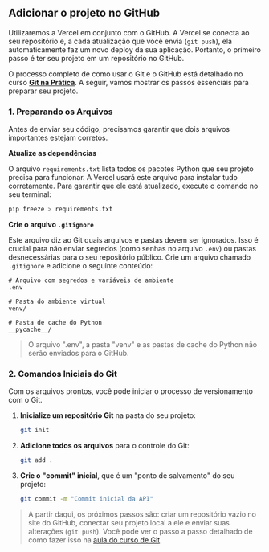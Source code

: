 ## Adicionar o projeto no GitHub

Utilizaremos a Vercel em conjunto com o GitHub. A Vercel se conecta ao seu repositório e, a cada atualização que você envia (`git push`), ela automaticamente faz um novo deploy da sua aplicação. Portanto, o primeiro passo é ter seu projeto em um repositório no GitHub.

O processo completo de como usar o Git e o GitHub está detalhado no curso [**Git na Prática**](https://neps.academy/br/course/git-na-pratica). A seguir, vamos mostrar os passos essenciais para preparar seu projeto.

### 1\. Preparando os Arquivos

Antes de enviar seu código, precisamos garantir que dois arquivos importantes estejam corretos.

**Atualize as dependências**

O arquivo `requirements.txt` lista todos os pacotes Python que seu projeto precisa para funcionar. A Vercel usará este arquivo para instalar tudo corretamente. Para garantir que ele está atualizado, execute o comando no seu terminal:

```sh
pip freeze > requirements.txt
```

**Crie o arquivo `.gitignore`**

Este arquivo diz ao Git quais arquivos e pastas devem ser ignorados. Isso é crucial para não enviar segredos (como senhas no arquivo `.env`) ou pastas desnecessárias para o seu repositório público. Crie um arquivo chamado `.gitignore` e adicione o seguinte conteúdo:

```git
# Arquivo com segredos e variáveis de ambiente
.env

# Pasta do ambiente virtual
venv/

# Pasta de cache do Python
__pycache__/
```

> O arquivo ".env", a pasta "venv" e as pastas de cache do Python não serão enviados para o GitHub.

### 2\. Comandos Iniciais do Git

Com os arquivos prontos, você pode iniciar o processo de versionamento com o Git.

1.  **Inicialize um repositório Git** na pasta do seu projeto:

    ```sh
    git init
    ```

2.  **Adicione todos os arquivos** para o controle do Git:

    ```sh
    git add .
    ```

3.  **Crie o "commit" inicial**, que é um "ponto de salvamento" do seu projeto:

    ```sh
    git commit -m "Commit inicial da API"
    ```

> A partir daqui, os próximos passos são: criar um repositório vazio no site do GitHub, conectar seu projeto local a ele e enviar suas alterações (`git push`). Você pode ver o passo a passo detalhado de como fazer isso na [aula do curso de Git](https://neps.academy/br/course/git-na-pratica).
